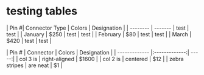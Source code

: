 # testing tables

| Pin #| Connector Type    | Colors | Designation |
| -------- | ------- | test | test |
| January  | $250    | test | test |
| February | $80     | test | test |
| March    | $420    | test | test |


| Pin # | Connector | Colors | Designation |
| ------------- |:-------------:| -----:|
| col 3 is      | right-aligned | $1600 |
| col 2 is      | centered      |   $12 |
| zebra stripes | are neat      |    $1 |